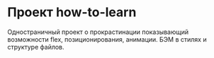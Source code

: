 # Проект how-to-learn

Одностраничный проект о прокрастинации показывающий возможности flex, позиционирования, анимации.
 БЭМ в стилях и структуре файлов.
